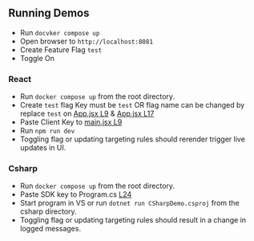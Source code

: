 ## Running Demos

- Run `docvker compose up`
- Open browser to `http://localhost:8081`
- Create Feature Flag `test`
- Toggle On

### React

- Run `docker compose up` from the root directory.
- Create `test` flag Key must be `test` OR flag name can be changed by replace `test` on [App.jsx L9](https://github.com/jeffrey-vang/FeatBit-JV/blob/e49d9d3bb583ebb3dafe03a8c8d95b0a733aff39/demos/react/src/App.jsx#L9) & [App.jsx L17](https://github.com/jeffrey-vang/FeatBit-JV/blob/e49d9d3bb583ebb3dafe03a8c8d95b0a733aff39/demos/react/src/App.jsx#L17)
- Paste Client Key to [main.jsx L9](https://github.com/jeffrey-vang/FeatBit-JV/blob/e49d9d3bb583ebb3dafe03a8c8d95b0a733aff39/demos/react/src/main.jsx#L9)
- Run `npm run dev`
- Toggling flag or updating targeting rules should rerender trigger live updates in UI.

### Csharp
- Run `docker compose up` from the root directory.
- Paste SDK key to Program.cs [L24](https://github.com/jeffrey-vang/FeatBit-JV/blob/e49d9d3bb583ebb3dafe03a8c8d95b0a733aff39/demos/csharp/Program.cs#L24)
- Start program in VS or run `dotnet run CSharpDemo.csproj` from the csharp directory.
- Toggling flag or updating targeting rules should result in a change in logged messages.


